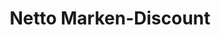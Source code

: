 ---
title: "Netto Marken-Discount"
url: /herne/netto-marken-discount-herner-strasse/
shop: Supermarkt
---